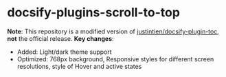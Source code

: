 # docsify-plugins-scroll-to-top

**Note**: This repository is a modified version of [justintien/docsify-plugin-toc](https://github.com/justintien/docsify-plugin-toc), **not** the official release. 
**Key changes**: 
- Added: Light/dark theme support
- Optimized: 768px background, Responsive styles for different screen resolutions, style of Hover and active states



